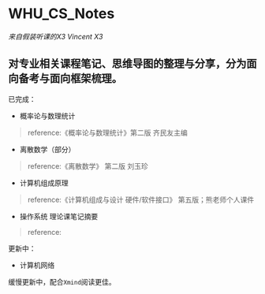 # WHU_CS_Notes
_来自假装听课的X3_ 
_Vincent X3_

对专业相关课程笔记、思维导图的整理与分享，分为面向备考与面向框架梳理。
---
已完成：
- 概率论与数理统计
> reference:《概率论与数理统计》第二版 齐民友主编
- 离散数学（部分）
> reference:《离散数学》 第二版 刘玉珍
- 计算机组成原理
> reference:《计算机组成与设计 硬件/软件接口》 第五版；熊老师个人课件
- 操作系统 理论课笔记摘要
> reference:

更新中：
- 计算机网络

缓慢更新中，配合`Xmind`阅读更佳。
